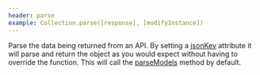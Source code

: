 ```yaml
---
header: parse
example: Collection.parse([response], [modifyInstance])
---
```


Parse the data being returned from an API.  By setting a [jsonKey](#jsonKey) attribute it will parse and return the object as you would expect without having to override the function.  This will call the [parseModels](#parseModels) method by default.
